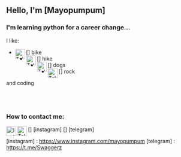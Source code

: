 ## **Hello, I'm** [Mayopumpum]

### **I'm learning python for a career change...**

I like:
- [<img align="left" alt="Telegram" width="26px" src="https://cdn-icons-png.flaticon.com/128/3198/3198336.png" />] bike
- [<img align="left" alt="Telegram" width="26px" src="https://cdn-icons-png.flaticon.com/128/1706/1706709.png" />] hike
- [<img align="left" alt="Telegram" width="26px" src="https://cdn-icons-png.flaticon.com/128/1998/1998627.png" />] dogs
- [<img align="left" alt="Telegram" width="26px" src="https://cdn-icons.flaticon.com/png/128/1682/premium/1682643.png?token=exp=1647693342~hmac=c7bdbdf3351a1ec56676075c9a7dd7aa" />] rock

and coding

<br />
<br />

### How to contact me:
[<img align="left" alt="Instagran" width="26px" src="https://cdn-icons.flaticon.com/png/128/3955/premium/3955024.png?token=exp=1647693057~hmac=386c361a29be0314140e1a6f0a28c989" />] [instagram]
[<img align="left" alt="Telegram" width="26px" src="https://cdn-icons-png.flaticon.com/128/2111/2111644.png" />] [telegram]

[instagram] : https://www.instagram.com/mayopumpum
[telegram] : https://t.me/Swaggerz